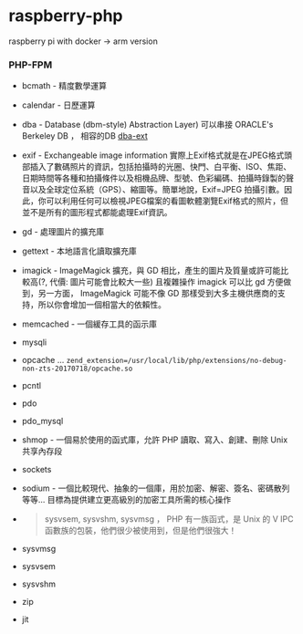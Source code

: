 # raspberry-php
raspberry pi with docker -> arm version



### PHP-FPM
- bcmath - 精度數學運算
- calendar - 日歷運算
- dba - Database (dbm-style) Abstraction Layer) 可以串接 ORACLE's Berkeley DB ， 相容的DB [dba-ext](https://www.php.net/manual/en/dba.requirements.php)
- exif - Exchangeable image information 實際上Exif格式就是在JPEG格式頭部插入了數碼照片的資訊，包括拍攝時的光圈、快門、白平衡、ISO、焦距、日期時間等各種和拍攝條件以及相機品牌、型號、色彩編碼、拍攝時錄製的聲音以及全球定位系統（GPS）、縮圖等。簡單地說，Exif=JPEG 拍攝引數。因此，你可以利用任何可以檢視JPEG檔案的看圖軟體瀏覽Exif格式的照片，但並不是所有的圖形程式都能處理Exif資訊。
- gd - 處理圖片的擴充庫
- gettext - 本地語言化讀取擴充庫
- imagick - ImageMagick 擴充，與 GD 相比，產生的圖片及質量或許可能比較高(?, 代價: 圖片可能會比較大一些) 且複雜操作 imagick 可以比 gd 方便做到，另一方面， ImageMagick 可能不像 GD 那樣受到大多主機供應商的支持，所以你會增加一個相當大的依賴性。
- memcached - 一個緩存工具的函示庫
- mysqli
- opcache ... `zend_extension=/usr/local/lib/php/extensions/no-debug-non-zts-20170718/opcache.so`
- pcntl
- pdo
- pdo_mysql
- shmop - 一個易於使用的函式庫，允許 PHP 讀取、寫入、創建、刪除 Unix 共享內存段 
- sockets
- sodium - 一個比較現代、抽象的一個庫，用於加密、解密、簽名、密碼散列等等... 目標為提供建立更高級別的加密工具所需的核心操作 

- > sysvsem, sysvshm, sysvmsg ， PHP 有一族函式，是 Unix 的 V IPC 函數族的包裝，他們很少被使用到，但是他們很強大！
- sysvmsg
- sysvsem
- sysvshm

- zip 


- jit
